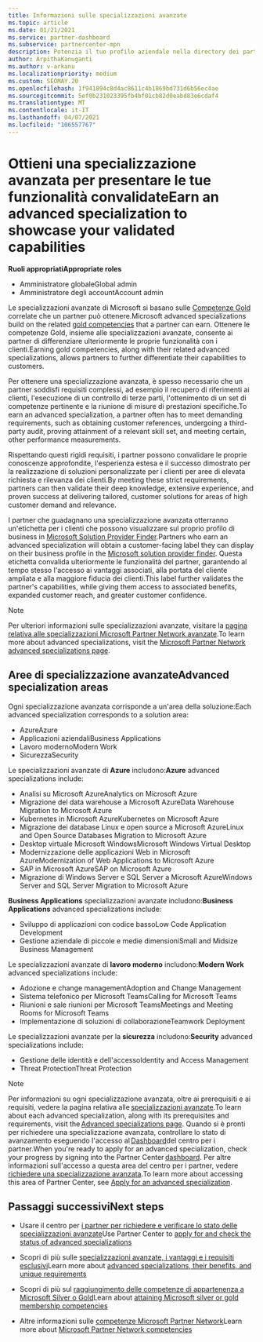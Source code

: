 ```yaml
---
title: Informazioni sulle specializzazioni avanzate
ms.topic: article
ms.date: 01/21/2021
ms.service: partner-dashboard
ms.subservice: partnercenter-mpn
description: Potenzia il tuo profilo aziendale nella directory dei partner Microsoft. Scopri le specializzazioni avanzate che puoi ottenere con le tue competenze in oro e argento esistenti.
author: ArpithaKanuganti
ms.author: v-arkanu
ms.localizationpriority: medium
ms.custom: SEOMAY.20
ms.openlocfilehash: 1f941894c8d4ac8611c4b1869bd731d6b56ec4ae
ms.sourcegitcommit: 5ef0b231023395fb4bf01cb82d0eabd83e6cdaf4
ms.translationtype: MT
ms.contentlocale: it-IT
ms.lasthandoff: 04/07/2021
ms.locfileid: "106557767"
---
```

# <a name="earn-an-advanced-specialization-to-showcase-your-validated-capabilities"></a><span data-ttu-id="8bd77-104">Ottieni una specializzazione avanzata per presentare le tue funzionalità convalidate</span><span class="sxs-lookup"><span data-stu-id="8bd77-104">Earn an advanced specialization to showcase your validated capabilities</span></span>

<span data-ttu-id="8bd77-105">**Ruoli appropriati**</span><span class="sxs-lookup"><span data-stu-id="8bd77-105">**Appropriate roles**</span></span>

- <span data-ttu-id="8bd77-106">Amministratore globale</span><span class="sxs-lookup"><span data-stu-id="8bd77-106">Global admin</span></span>
- <span data-ttu-id="8bd77-107">Amministratore degli account</span><span class="sxs-lookup"><span data-stu-id="8bd77-107">Account admin</span></span>

<span data-ttu-id="8bd77-108">Le specializzazioni avanzate di Microsoft si basano sulle [Competenze Gold](learn-about-competencies.md) correlate che un partner può ottenere.</span><span class="sxs-lookup"><span data-stu-id="8bd77-108">Microsoft advanced specializations build on the related [gold competencies](learn-about-competencies.md) that a partner can earn.</span></span> <span data-ttu-id="8bd77-109">Ottenere le competenze Gold, insieme alle specializzazioni avanzate, consente ai partner di differenziare ulteriormente le proprie funzionalità con i clienti.</span><span class="sxs-lookup"><span data-stu-id="8bd77-109">Earning gold competencies, along with their related advanced specializations, allows partners to further differentiate their capabilities to customers.</span></span>

<span data-ttu-id="8bd77-110">Per ottenere una specializzazione avanzata, è spesso necessario che un partner soddisfi requisiti complessi, ad esempio il recupero di riferimenti ai clienti, l'esecuzione di un controllo di terze parti, l'ottenimento di un set di competenze pertinente e la riunione di misure di prestazioni specifiche.</span><span class="sxs-lookup"><span data-stu-id="8bd77-110">To earn an advanced specialization, a partner often has to meet demanding requirements, such as obtaining customer references, undergoing a third-party audit, proving attainment of a relevant skill set, and meeting certain, other performance measurements.</span></span>

<span data-ttu-id="8bd77-111">Rispettando questi rigidi requisiti, i partner possono convalidare le proprie conoscenze approfondite, l'esperienza estesa e il successo dimostrato per la realizzazione di soluzioni personalizzate per i clienti per aree di elevata richiesta e rilevanza dei clienti.</span><span class="sxs-lookup"><span data-stu-id="8bd77-111">By meeting these strict requirements, partners can then validate their deep knowledge, extensive experience, and proven success at delivering tailored, customer solutions for areas of high customer demand and relevance.</span></span>

<span data-ttu-id="8bd77-112">I partner che guadagnano una specializzazione avanzata otterranno un'etichetta per i clienti che possono visualizzare sul proprio profilo di business in [Microsoft Solution Provider Finder](https://www.microsoft.com/solution-providers/home).</span><span class="sxs-lookup"><span data-stu-id="8bd77-112">Partners who earn an advanced specialization will obtain a customer-facing label they can display on their business profile in the [Microsoft solution provider finder](https://www.microsoft.com/solution-providers/home).</span></span> <span data-ttu-id="8bd77-113">Questa etichetta convalida ulteriormente le funzionalità del partner, garantendo al tempo stesso l'accesso ai vantaggi associati, alla portata del cliente ampliata e alla maggiore fiducia dei clienti.</span><span class="sxs-lookup"><span data-stu-id="8bd77-113">This label further validates the partner's capabilities, while giving them access to associated benefits, expanded customer reach, and greater customer confidence.</span></span>

> [!NOTE]
> <span data-ttu-id="8bd77-114">Per ulteriori informazioni sulle specializzazioni avanzate, visitare la [pagina relativa alle specializzazioni Microsoft Partner Network avanzate](https://partner.microsoft.com/membership/advanced-specialization).</span><span class="sxs-lookup"><span data-stu-id="8bd77-114">To learn more about advanced specializations, visit the [Microsoft Partner Network advanced specializations page](https://partner.microsoft.com/membership/advanced-specialization).</span></span>

## <a name="advanced-specialization-areas"></a><span data-ttu-id="8bd77-115">Aree di specializzazione avanzate</span><span class="sxs-lookup"><span data-stu-id="8bd77-115">Advanced specialization areas</span></span>

<span data-ttu-id="8bd77-116">Ogni specializzazione avanzata corrisponde a un'area della soluzione:</span><span class="sxs-lookup"><span data-stu-id="8bd77-116">Each advanced specialization corresponds to a solution area:</span></span>

- <span data-ttu-id="8bd77-117">Azure</span><span class="sxs-lookup"><span data-stu-id="8bd77-117">Azure</span></span>
- <span data-ttu-id="8bd77-118">Applicazioni aziendali</span><span class="sxs-lookup"><span data-stu-id="8bd77-118">Business Applications</span></span>
- <span data-ttu-id="8bd77-119">Lavoro moderno</span><span class="sxs-lookup"><span data-stu-id="8bd77-119">Modern Work</span></span>
- <span data-ttu-id="8bd77-120">Sicurezza</span><span class="sxs-lookup"><span data-stu-id="8bd77-120">Security</span></span>

<span data-ttu-id="8bd77-121">Le specializzazioni avanzate di **Azure** includono:</span><span class="sxs-lookup"><span data-stu-id="8bd77-121">**Azure** advanced specializations include:</span></span>

- <span data-ttu-id="8bd77-122">Analisi su Microsoft Azure</span><span class="sxs-lookup"><span data-stu-id="8bd77-122">Analytics on Microsoft Azure</span></span>
- <span data-ttu-id="8bd77-123">Migrazione del data warehouse a Microsoft Azure</span><span class="sxs-lookup"><span data-stu-id="8bd77-123">Data Warehouse Migration to Microsoft Azure</span></span>
- <span data-ttu-id="8bd77-124">Kubernetes in Microsoft Azure</span><span class="sxs-lookup"><span data-stu-id="8bd77-124">Kubernetes on Microsoft Azure</span></span>
- <span data-ttu-id="8bd77-125">Migrazione dei database Linux e open source a Microsoft Azure</span><span class="sxs-lookup"><span data-stu-id="8bd77-125">Linux and Open Source Databases Migration to Microsoft Azure</span></span>
- <span data-ttu-id="8bd77-126">Desktop virtuale Microsoft Windows</span><span class="sxs-lookup"><span data-stu-id="8bd77-126">Microsoft Windows Virtual Desktop</span></span>
- <span data-ttu-id="8bd77-127">Modernizzazione delle applicazioni Web in Microsoft Azure</span><span class="sxs-lookup"><span data-stu-id="8bd77-127">Modernization of Web Applications to Microsoft Azure</span></span>
- <span data-ttu-id="8bd77-128">SAP in Microsoft Azure</span><span class="sxs-lookup"><span data-stu-id="8bd77-128">SAP on Microsoft Azure</span></span>
- <span data-ttu-id="8bd77-129">Migrazione di Windows Server e SQL Server a Microsoft Azure</span><span class="sxs-lookup"><span data-stu-id="8bd77-129">Windows Server and SQL Server Migration to Microsoft Azure</span></span>

<span data-ttu-id="8bd77-130">**Business Applications** specializzazioni avanzate includono:</span><span class="sxs-lookup"><span data-stu-id="8bd77-130">**Business Applications** advanced specializations include:</span></span>

- <span data-ttu-id="8bd77-131">Sviluppo di applicazioni con codice basso</span><span class="sxs-lookup"><span data-stu-id="8bd77-131">Low Code Application Development</span></span>
- <span data-ttu-id="8bd77-132">Gestione aziendale di piccole e medie dimensioni</span><span class="sxs-lookup"><span data-stu-id="8bd77-132">Small and Midsize Business Management</span></span>

<span data-ttu-id="8bd77-133">Le specializzazioni avanzate di **lavoro moderno** includono:</span><span class="sxs-lookup"><span data-stu-id="8bd77-133">**Modern Work** advanced specializations include:</span></span>

- <span data-ttu-id="8bd77-134">Adozione e change management</span><span class="sxs-lookup"><span data-stu-id="8bd77-134">Adoption and Change Management</span></span>
- <span data-ttu-id="8bd77-135">Sistema telefonico per Microsoft Teams</span><span class="sxs-lookup"><span data-stu-id="8bd77-135">Calling for Microsoft Teams</span></span>
- <span data-ttu-id="8bd77-136">Riunioni e sale riunioni per Microsoft Teams</span><span class="sxs-lookup"><span data-stu-id="8bd77-136">Meetings and Meeting Rooms for Microsoft Teams</span></span>
- <span data-ttu-id="8bd77-137">Implementazione di soluzioni di collaborazione</span><span class="sxs-lookup"><span data-stu-id="8bd77-137">Teamwork Deployment</span></span>

<span data-ttu-id="8bd77-138">Le specializzazioni avanzate per la **sicurezza** includono:</span><span class="sxs-lookup"><span data-stu-id="8bd77-138">**Security** advanced specializations include:</span></span>

- <span data-ttu-id="8bd77-139">Gestione delle identità e dell'accesso</span><span class="sxs-lookup"><span data-stu-id="8bd77-139">Identity and Access Management</span></span>
- <span data-ttu-id="8bd77-140">Threat Protection</span><span class="sxs-lookup"><span data-stu-id="8bd77-140">Threat Protection</span></span>

> [!NOTE]
> <span data-ttu-id="8bd77-141">Per informazioni su ogni specializzazione avanzata, oltre ai prerequisiti e ai requisiti, vedere la pagina relativa alle [specializzazioni avanzate](https://partner.microsoft.com/membership/advanced-specialization).</span><span class="sxs-lookup"><span data-stu-id="8bd77-141">To learn about each advanced specialization, along with its prerequisites and requirements, visit the [Advanced specializations page](https://partner.microsoft.com/membership/advanced-specialization).</span></span> <span data-ttu-id="8bd77-142">Quando si è pronti per richiedere una specializzazione avanzata, controllare lo stato di avanzamento eseguendo l'accesso al [Dashboard](https://partner.microsoft.com/dashboard)del centro per i partner.</span><span class="sxs-lookup"><span data-stu-id="8bd77-142">When you're ready to apply for an advanced specialization, check your progress by signing into the Partner Center [dashboard](https://partner.microsoft.com/dashboard).</span></span> <span data-ttu-id="8bd77-143">Per altre informazioni sull'accesso a questa area del centro per i partner, vedere [richiedere una specializzazione avanzata](advanced-specializations-apply.md).</span><span class="sxs-lookup"><span data-stu-id="8bd77-143">To learn more about accessing this area of Partner Center, see [Apply for an advanced specialization](advanced-specializations-apply.md).</span></span>

## <a name="next-steps"></a><span data-ttu-id="8bd77-144">Passaggi successivi</span><span class="sxs-lookup"><span data-stu-id="8bd77-144">Next steps</span></span>

- <span data-ttu-id="8bd77-145">Usare il centro per [i partner per richiedere e verificare lo stato delle specializzazioni avanzate](advanced-specializations-apply.md)</span><span class="sxs-lookup"><span data-stu-id="8bd77-145">Use Partner Center to [apply for and check the status of advanced specializations](advanced-specializations-apply.md)</span></span>

- <span data-ttu-id="8bd77-146">Scopri di più sulle [specializzazioni avanzate, i vantaggi e i requisiti esclusivi](https://partner.microsoft.com/membership/advanced-specialization)</span><span class="sxs-lookup"><span data-stu-id="8bd77-146">Learn more about [advanced specializations, their benefits, and unique requirements](https://partner.microsoft.com/membership/advanced-specialization)</span></span>

- <span data-ttu-id="8bd77-147">Scopri di più sul [raggiungimento delle competenze di appartenenza a Microsoft Silver o Gold](learn-about-competencies.md)</span><span class="sxs-lookup"><span data-stu-id="8bd77-147">Learn about [attaining Microsoft silver or gold membership competencies](learn-about-competencies.md)</span></span>

- <span data-ttu-id="8bd77-148">Altre informazioni sulle [competenze Microsoft Partner Network](https://partner.microsoft.com/membership/competencies)</span><span class="sxs-lookup"><span data-stu-id="8bd77-148">Learn more about [Microsoft Partner Network competencies](https://partner.microsoft.com/membership/competencies)</span></span>